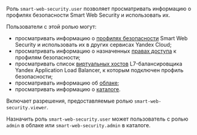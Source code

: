 Роль `smart-web-security.user` позволяет просматривать информацию о профилях безопасности Smart Web Security и использовать их.

Пользователи с этой ролью могут:
* просматривать информацию о [профилях безопасности](../../smartwebsecurity/concepts/profiles.md) Smart Web Security и использовать их в других сервисах Yandex Cloud;
* просматривать информацию о назначенных [правах доступа](../../iam/concepts/access-control/index.md) к профилям безопасности;
* просматривать список [виртуальных хостов](../../application-load-balancer/concepts/http-router.md#virtual-host) L7-балансировщика Yandex Application Load Balancer, к которым подключен профиль безопасности;
* просматривать информацию об [облаке](../../resource-manager/concepts/resources-hierarchy.md#cloud);
* просматривать информацию о [каталоге](../../resource-manager/concepts/resources-hierarchy.md#folder).

Включает разрешения, предоставляемые ролью `smart-web-security.viewer`.

Назначить роль `smart-web-security.user` может пользователь с ролью `admin` в облаке или `smart-web-security.admin` в каталоге.
